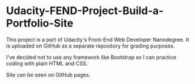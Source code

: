 # Udacity-FEND-Project-Build-a-Portfolio-Site

This project is a part of Udacity's Front-End Web Developer Nanodegree. It is uploaded on GitHub as a separate repository for grading purposes.

I've decided not to use any framework like Bootstrap so I can practice coding with plain HTML and CSS.

Site can be seen on GitHub pages.
